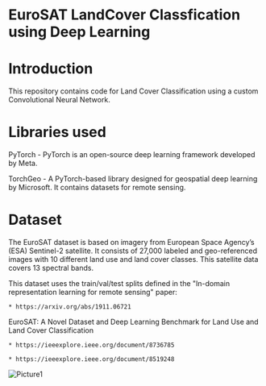 # EuroSAT LandCover Classfication using Deep Learning

# Introduction

This repository contains code for Land Cover Classification using a custom Convolutional Neural Network. 

# Libraries used 

PyTorch - PyTorch is an open-source deep learning framework developed by Meta.

TorchGeo - A PyTorch-based library designed for geospatial deep learning by Microsoft. It contains datasets for remote sensing.

# Dataset 

The EuroSAT dataset is based on imagery from European Space Agency’s (ESA) Sentinel-2 satellite. It consists of 27,000 labeled and geo-referenced images with 10 different land use and land cover classes. This satellite data covers 13 spectral bands.

This dataset uses the train/val/test splits defined in the "In-domain representation learning for remote sensing" paper:

    * https://arxiv.org/abs/1911.06721

EuroSAT: A Novel Dataset and Deep Learning Benchmark for Land Use and Land Cover Classification

    * https://ieeexplore.ieee.org/document/8736785

    * https://ieeexplore.ieee.org/document/8519248


![Picture1](https://github.com/user-attachments/assets/070da14a-3d9f-4a25-bef3-83b5bd11340a)


